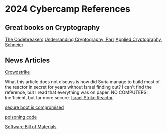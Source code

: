 # 2024 Cybercamp References


## Great books on Cryptography
[The Codebreakers](Kahn)
[Undersanding Cryptography, Parr](https://www.amazon.com/Understanding-Cryptography-Established-Asymmetric-Post-Quantum/dp/3662690063)
[Applied Cryptography, Schneier](https://www.amazon.com/Applied-Cryptography-Protocols-Algorithms-Source/dp/1119096723/)


## News Articles
[Crowdstrike](https://www.kroll.com/en/insights/publications/cyber/addressing-crowdstrike-outage)

What this article does not discuss is how did Syria manage to build most of the reactor in secret for years without Israel finding out?
I can't find the reference, but I read that everything was on paper. NO COMPUTERS! Inefficient, but far more secure.
[Israel Strike Reactor](https://www.timesofisrael.com/three-minutes-over-syria-how-israel-destroyed-assads-nuclear-reactor/)

[secure boot is compromised](https://it.slashdot.org/story/24/07/25/2028258/secure-boot-is-completely-broken-on-200-models-from-5-big-device-makers)

[poisoning code](https://it.slashdot.org/story/24/08/03/1854257/how-chinese-attackers-breached-an-isp-to-poison-insecure-software-updates-with-malware)

[Software Bill of Materials](https://www.cisa.gov/sbom)

